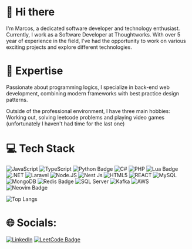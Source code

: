 # 👋 Hi there

I'm Marcos, a dedicated software developer and technology enthusiast. Currently, I work as a Software Developer at Thoughtworks. With over 5 year of experience in the field, I've had the opportunity to work on various exciting projects and explore different technologies.

# 🚀 Expertise

Passionate about programming logics, I specialize in back-end web development, combining modern frameworks with best practice design patterns.

Outside of the professional environment, I have three main hobbies: Working out, solving leetcode problems and playing video games (unfortunately I haven't had time for the last one)

# 💻 Tech Stack
![JavaScript](https://img.shields.io/badge/JavaScript-323330?style=for-the-badge&logo=javascript&logoColor=F7DF1E) ![TypeScript](https://img.shields.io/badge/TypeScript-007ACC?style=for-the-badge&logo=typescript&logoColor=white) ![Python Badge](https://img.shields.io/badge/Python-3776AB?logo=python&logoColor=fff&style=for-the-badge) ![C#](https://img.shields.io/badge/C%23-239120?style=for-the-badge&logo=csharp&logoColor=white) ![PHP](https://img.shields.io/badge/PHP-777BB4?style=for-the-badge&logo=php&logoColor=white) ![Lua Badge](https://img.shields.io/badge/Lua-2C2D72?logo=lua&logoColor=fff&style=for-the-badge) ![.NET](https://img.shields.io/badge/.NET-512BD4?style=for-the-badge&logo=dotnet&logoColor=white) ![Laravel](https://img.shields.io/badge/Laravel-FF2D20?style=for-the-badge&logo=laravel&logoColor=white) ![Node.JS](https://img.shields.io/badge/Node%20js-339933?style=for-the-badge&logo=nodedotjs&logoColor=white) ![Nest Js](https://img.shields.io/badge/nestjs-E0234E?style=for-the-badge&logo=nestjs&logoColor=white) ![HTML5](https://img.shields.io/badge/HTML5-E34F26?style=for-the-badge&logo=html5&logoColor=white) ![REACT](https://img.shields.io/badge/React-20232A?style=for-the-badge&logo=react&logoColor=61DAFB) ![MySQL](https://img.shields.io/badge/MySQL-005C84?style=for-the-badge&logo=mysql&logoColor=white) ![MongoDB](https://img.shields.io/badge/MongoDB-4EA94B?style=for-the-badge&logo=mongodb&logoColor=white) ![Redis Badge](https://img.shields.io/badge/Redis-FF4438?logo=redis&logoColor=fff&style=for-the-badge) ![SQL Server](https://img.shields.io/badge/Microsoft%20SQL%20Server-CC2927?style=for-the-badge&logo=microsoft%20sql%20server&logoColor=white) ![Kafka](https://img.shields.io/badge/Apache_Kafka-231F20?style=for-the-badge&logo=apache-kafka&logoColor=white) ![AWS](https://img.shields.io/badge/Amazon%20Web%20Services-232F3E?logo=amazonwebservices&logoColor=fff&style=for-the-badge) ![Neovim Badge](https://img.shields.io/badge/Neovim-57A143?logo=neovim&logoColor=fff&style=for-the-badge) 


![Top Langs](https://github-readme-stats.vercel.app/api/top-langs/?username=Marcos-Pablo&hide_progress=true)

# 🌐 Socials:
[![LinkedIn](https://img.shields.io/badge/LinkedIn-%230077B5.svg?logo=linkedin&logoColor=white)](https://www.linkedin.com/in/marcos-pablo-souza-de-almeida/) [![LeetCode Badge](https://img.shields.io/badge/LeetCode-FFA116?logo=leetcode&logoColor=fff&style=flat)](https://leetcode.com/u/Marcos-Pablo/)
